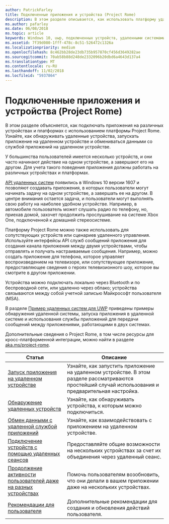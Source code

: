 ```yaml
---
author: PatrickFarley
title: Подключенные приложения и устройства (Project Rome)
description: В этом разделе описывается, как использовать платформу удаленных систем для обнаружения удаленных устройств, запуска приложения на удаленном устройстве и обмена данными со службой приложений на удаленном устройстве.
ms.author: pafarley
ms.date: 06/08/2018
ms.topic: article
keywords: Windows 10, uwp, подключенных устройств, удаленными системами, Рим, project rome
ms.assetid: 7f39d080-1fff-478c-8c51-526472c1326a
ms.localizationpriority: medium
ms.openlocfilehash: 8c462bb28de23db735b957870cf456d3649282ae
ms.sourcegitcommit: 70ab58b88d248de2332096b20dbd6a4643d137a4
ms.translationtype: MT
ms.contentlocale: ru-RU
ms.lasthandoff: 11/02/2018
ms.locfileid: "5937864"
---
```

# <a name="connected-apps-and-devices-project-rome"></a>Подключенные приложения и устройства (Project Rome)

В этом разделе объясняется, как подключать приложения на различных устройствах и платформах с использованием платформы Project Rome. Узнайте, как обнаруживать удаленные устройства, запускать приложение на удаленном устройстве и обмениваться данными со службой приложений на удаленном устройстве.

У большинства пользователей имеется несколько устройств, и они часто начинают действие на одном устройстве, а завершают его на другом. Для учета такого поведения приложения должны работать на различных устройствах и платформах.

[API удаленных систем](https://msdn.microsoft.com/library/windows/apps/Windows.System.RemoteSystems) появились в Windows 10 версии 1607 и позволяют создавать приложения, в которых пользователи могут начинать задачу на одном устройстве, а завершать ее на другом. В центре внимания остается задача, и пользователи могут выполнять свою работу на наиболее удобном устройстве. Например, в автомобиле пользователь может слушать радио по телефону, но, приехав домой, захочет продолжить прослушивание на системе Xbox One, подключенной к домашней стереосистеме.

Платформу Project Rome можно также использовать для сопутствующих устройств или сценариев удаленного управления. Используйте интерфейсы API служб сообщений приложения для создания канала приложения между двумя устройствами, чтобы отправлять и получать настраиваемые сообщения. Например, можно создать приложение для телефона, которое управляет воспроизведением на телевизоре, или сопутствующее приложение, предоставляющее сведения о героях телевизионного шоу, которое вы смотрите в другом приложении.  

Устройства можно подключать локально через Bluetooth и по беспроводной сети, или удаленно через облако; устройства связываются между собой учетной записью Майкрософт пользователя (MSA).

В разделе [Пример удаленных систем для UWP](https://github.com/Microsoft/Windows-universal-samples/tree/dev/Samples/RemoteSystems ) приведены примеры обнаружения удаленной системы, запуска приложения в удаленной системе и использования службы приложений для передачи сообщений между приложениями, работающими в двух системах.

Дополнительные сведения о Project Rome, в том числе ресурсы для кросс-платформенной интеграции, можно найти в разделе [aka.ms/project-rome](https://aka.ms/project-rome).

| Статья | Описание |
|-------|-------------|
| [Запуск приложения на удаленном устройстве](launch-a-remote-app.md) | Узнайте, как запустить приложение на удаленном устройстве. В этом разделе рассматриваются простейший случай использования и предварительная настройка.  |
| [Обнаружение удаленных устройств](discover-remote-devices.md)  | Узнайте, как обнаруживать устройства, к которым можно подключиться. |
| [Обмен данными с удаленной службой приложений](communicate-with-a-remote-app-service.md) | Узнайте, как взаимодействовать с приложением на удаленном устройстве. |
| [Подключение устройств с помощью удаленных сеансов](remote-sessions.md) | Предоставляйте общие возможности на нескольких устройствах за счет их объединения через удаленный сеанс. |
| [Продолжение активности пользователей даже на разных устройствах](useractivities.md)| Помочь пользователям возобновить, что они делали в вашем приложении даже на нескольких устройствах.|
| [Рекомендации для пользователя](useractivities-best-practices.md)| Дополнительные рекомендации для создания и обновления действий пользователя.|
